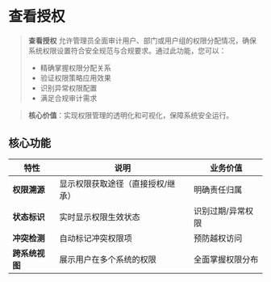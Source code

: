 # 查看授权

> **查看授权** 允许管理员全面审计用户、部门或用户组的权限分配情况，确保系统权限设置符合安全规范与合规要求。通过此功能，您可以：
> - 精确掌握权限分配关系
> - 验证权限策略应用效果
> - 识别异常权限配置
> - 满足合规审计需求

> **核心价值**：实现权限管理的透明化和可视化，保障系统安全运行。

## 核心功能

| 特性 | 说明 | 业务价值 |
|------|------|---------|
| **权限溯源** | 显示权限获取途径（直接授权/继承） | 明确责任归属 |
| **状态标识** | 实时显示权限生效状态 | 识别过期/异常权限 |
| **冲突检测** | 自动标记冲突权限项 | 预防越权访问 |
| **跨系统视图** | 展示用户在多个系统的权限 | 全面掌握权限分布 |
